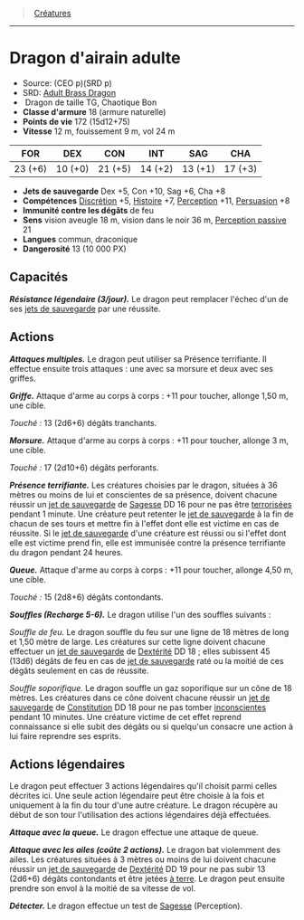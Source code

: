 ﻿---
!MonsterItem
Family: MonsterHD
Type: Dragon
Size: TG
Alignment: Chaotique Bon
ArmorClass: 18 (armure naturelle)
HitPoints: 172 (15d12+75)
Speed: 12 m, fouissement 9 m, vol 24 m
Strength: 23 (+6)
Dexterity: 10 (+0)
Constitution: 21 (+5)
Intelligence: 14 (+2)
Wisdom: 13 (+1)
Charisma: 17 (+3)
SavingThrows: Dex +5, Con +10, Sag +6, Cha +8
Skills: '[Discrétion](hd_abilities_dexterity_discretion.md) +5, [Histoire](hd_abilities_intelligence_histoire.md) +7, [Perception](hd_abilities_wisdom_perception.md) +11, [Persuasion](hd_abilities_charisma_persuasion.md) +8'
DamageImmunities: de feu
Senses: vision aveugle 18 m, vision dans le noir 36 m, [Perception passive](hd_abilities_dexterity_perception_passive.md) 21
Languages: commun, draconique
Challenge: 13 (10 000 PX)
Id: monsters_hd.md#dragon-dairain-adulte
ParentLink: monsters_hd.md#créatures
Name: Dragon d'airain adulte
ParentName: Créatures
NameLevel: 1
AltName: '[Adult Brass Dragon](srd_monsters_adult_brass_dragon.md)'
Source: (CEO p)(SRD p)
Attributes:
  Name: Dragon d'airain adulte
  Markdown: >+
    # <!--Name-->Dragon d'airain adulte<!--/Name-->


    - Source: <!--Source-->(CEO p)(SRD p)<!--/Source-->

    - SRD: <!--AltName-->[Adult Brass Dragon](srd_monsters_adult_brass_dragon.md)<!--/AltName-->

    -  <!--Type-->Dragon<!--/Type--> de taille <!--Size-->TG<!--/Size-->, <!--Alignment-->Chaotique Bon<!--/Alignment-->

    - **Classe d'armure** <!--ArmorClass-->18 (armure naturelle)<!--/ArmorClass-->

    - **Points de vie** <!--HitPoints-->172 (15d12+75)<!--/HitPoints-->

    - **Vitesse** <!--Speed-->12 m, fouissement 9 m, vol 24 m<!--/Speed-->


    |FOR|DEX|CON|INT|SAG|CHA|

    |---|---|---|---|---|---|

    |<!--Strength-->23 (+6)<!--/Strength-->|<!--Dexterity-->10 (+0)<!--/Dexterity-->|<!--Constitution-->21 (+5)<!--/Constitution-->|<!--Intelligence-->14 (+2)<!--/Intelligence-->|<!--Wisdom-->13 (+1)<!--/Wisdom-->|<!--Charisma-->17 (+3)<!--/Charisma-->|


    - **Jets de sauvegarde** <!--SavingThrows-->Dex +5, Con +10, Sag +6, Cha +8<!--/SavingThrows-->

    - **Compétences** <!--Skills-->[Discrétion](hd_abilities_dexterity_discretion.md) +5, [Histoire](hd_abilities_intelligence_histoire.md) +7, [Perception](hd_abilities_wisdom_perception.md) +11, [Persuasion](hd_abilities_charisma_persuasion.md) +8<!--/Skills-->

    - **Immunité contre les dégâts** <!--DamageImmunities-->de feu<!--/DamageImmunities-->

    - **Sens** <!--Senses-->vision aveugle 18 m, vision dans le noir 36 m, [Perception passive](hd_abilities_dexterity_perception_passive.md) 21<!--/Senses-->

    - **Langues** <!--Languages-->commun, draconique<!--/Languages-->

    - **Dangerosité** <!--Challenge-->13 (10 000 PX)<!--/Challenge-->


    ## Capacités


    **_Résistance légendaire (3/jour)._** Le dragon peut remplacer l'échec d'un de ses [jets de sauvegarde](hd_abilities_jets_de_sauvegarde.md) par une réussite.


    ## Actions


    **_Attaques multiples._** Le dragon peut utiliser sa Présence terrifiante. Il effectue ensuite trois attaques : une avec sa morsure et deux avec ses griffes.


    **_Griffe._** Attaque d'arme au corps à corps : +11 pour toucher, allonge 1,50 m, une cible.


    _Touché :_ 13 (2d6+6) dégâts tranchants.


    **_Morsure._** Attaque d'arme au corps à corps : +11 pour toucher, allonge 3 m, une cible.


    _Touché :_ 17 (2d10+6) dégâts perforants.


    **_Présence terrifiante._** Les créatures choisies par le dragon, situées à 36 mètres ou moins de lui et conscientes de sa présence, doivent chacune réussir un [jet de sauvegarde](hd_abilities_jets_de_sauvegarde.md) de [Sagesse](hd_abilities_wisdom.md) DD 16 pour ne pas être [terrorisées](hd_conditions_terrorise.md) pendant 1 minute. Une créature peut retenter le [jet de sauvegarde](hd_abilities_jets_de_sauvegarde.md) à la fin de chacun de ses tours et mettre fin à l'effet dont elle est victime en cas de réussite. Si le [jet de sauvegarde](hd_abilities_jets_de_sauvegarde.md) d'une créature est réussi ou si l'effet dont elle est victime prend fin, elle est immunisée contre la présence terrifiante du dragon pendant 24 heures.


    **_Queue._** Attaque d'arme au corps à corps : +11 pour toucher, allonge 4,50 m, une cible.


    _Touché :_ 15 (2d8+6) dégâts contondants.


    **_Souffles (Recharge 5-6)._** Le dragon utilise l'un des souffles suivants :


    _Souffle de feu._ Le dragon souffle du feu sur une ligne de 18 mètres de long et 1,50 mètre de large. Les créatures sur cette ligne doivent chacune effectuer un [jet de sauvegarde](hd_abilities_jets_de_sauvegarde.md) de [Dextérité](hd_abilities_dexterity.md) DD 18 ; elles subissent 45 (13d6) dégâts de feu en cas de [jet de sauvegarde](hd_abilities_jets_de_sauvegarde.md) raté ou la moitié de ces dégâts seulement en cas de réussite.


    _Souffle soporifique._ Le dragon souffle un gaz soporifique sur un cône de 18 mètres. Les créatures dans ce cône doivent chacune réussir un [jet de sauvegarde](hd_abilities_jets_de_sauvegarde.md) de [Constitution](hd_abilities_constitution.md) DD 18 pour ne pas tomber [inconscientes](hd_conditions_inconscient.md) pendant 10 minutes. Une créature victime de cet effet reprend connaissance si elle subit des dégâts ou si quelqu'un consacre une action à lui faire reprendre ses esprits.


    ## Actions légendaires


    Le dragon peut effectuer 3 actions légendaires qu'il choisit parmi celles décrites ici. Une seule action légendaire peut être choisie à la fois et uniquement à la fin du tour d'une autre créature. Le dragon récupère au début de son tour l'utilisation des actions légendaires déjà effectuées.


    **_Attaque avec la queue._** Le dragon effectue une attaque de queue.


    **_Attaque avec les ailes (coûte 2 actions)._** Le dragon bat violemment des ailes. Les créatures situées à 3 mètres ou moins de lui doivent chacune réussir un [jet de sauvegarde](hd_abilities_jets_de_sauvegarde.md) de [Dextérité](hd_abilities_dexterity.md) DD 19 pour ne pas subir 13 (2d6+6) dégâts contondants et être jetées [à terre](hd_conditions_a_terre.md). Le dragon peut ensuite prendre son envol à la moitié de sa vitesse de vol.


    **_Détecter._** Le dragon effectue un test de [Sagesse](hd_abilities_wisdom.md) (Perception).

  Source: (CEO p)(SRD p)
  AltName: '[Adult Brass Dragon](srd_monsters_adult_brass_dragon.md)'
  Type: Dragon
  Size: TG
  Alignment: Chaotique Bon
  ArmorClass: 18 (armure naturelle)
  HitPoints: 172 (15d12+75)
  Speed: 12 m, fouissement 9 m, vol 24 m
  Strength: 23 (+6)
  Dexterity: 10 (+0)
  Constitution: 21 (+5)
  Intelligence: 14 (+2)
  Wisdom: 13 (+1)
  Charisma: 17 (+3)
  SavingThrows: Dex +5, Con +10, Sag +6, Cha +8
  Skills: '[Discrétion](hd_abilities_dexterity_discretion.md) +5, [Histoire](hd_abilities_intelligence_histoire.md) +7, [Perception](hd_abilities_wisdom_perception.md) +11, [Persuasion](hd_abilities_charisma_persuasion.md) +8'
  DamageImmunities: de feu
  Senses: vision aveugle 18 m, vision dans le noir 36 m, [Perception passive](hd_abilities_dexterity_perception_passive.md) 21
  Languages: commun, draconique
  Challenge: 13 (10 000 PX)
AttributesDictionary: >+
  Name: Dragon d'airain adulte

  Markdown: >+

    # <!--Name-->Dragon d'airain adulte<!--/Name-->





    - Source: <!--Source-->(CEO p)(SRD p)<!--/Source-->



    - SRD: <!--AltName-->[Adult Brass Dragon](srd_monsters_adult_brass_dragon.md)<!--/AltName-->



    -  <!--Type-->Dragon<!--/Type--> de taille <!--Size-->TG<!--/Size-->, <!--Alignment-->Chaotique Bon<!--/Alignment-->



    - **Classe d'armure** <!--ArmorClass-->18 (armure naturelle)<!--/ArmorClass-->



    - **Points de vie** <!--HitPoints-->172 (15d12+75)<!--/HitPoints-->



    - **Vitesse** <!--Speed-->12 m, fouissement 9 m, vol 24 m<!--/Speed-->





    |FOR|DEX|CON|INT|SAG|CHA|



    |---|---|---|---|---|---|



    |<!--Strength-->23 (+6)<!--/Strength-->|<!--Dexterity-->10 (+0)<!--/Dexterity-->|<!--Constitution-->21 (+5)<!--/Constitution-->|<!--Intelligence-->14 (+2)<!--/Intelligence-->|<!--Wisdom-->13 (+1)<!--/Wisdom-->|<!--Charisma-->17 (+3)<!--/Charisma-->|





    - **Jets de sauvegarde** <!--SavingThrows-->Dex +5, Con +10, Sag +6, Cha +8<!--/SavingThrows-->



    - **Compétences** <!--Skills-->[Discrétion](hd_abilities_dexterity_discretion.md) +5, [Histoire](hd_abilities_intelligence_histoire.md) +7, [Perception](hd_abilities_wisdom_perception.md) +11, [Persuasion](hd_abilities_charisma_persuasion.md) +8<!--/Skills-->



    - **Immunité contre les dégâts** <!--DamageImmunities-->de feu<!--/DamageImmunities-->



    - **Sens** <!--Senses-->vision aveugle 18 m, vision dans le noir 36 m, [Perception passive](hd_abilities_dexterity_perception_passive.md) 21<!--/Senses-->



    - **Langues** <!--Languages-->commun, draconique<!--/Languages-->



    - **Dangerosité** <!--Challenge-->13 (10 000 PX)<!--/Challenge-->





    ## Capacités





    **_Résistance légendaire (3/jour)._** Le dragon peut remplacer l'échec d'un de ses [jets de sauvegarde](hd_abilities_jets_de_sauvegarde.md) par une réussite.





    ## Actions





    **_Attaques multiples._** Le dragon peut utiliser sa Présence terrifiante. Il effectue ensuite trois attaques : une avec sa morsure et deux avec ses griffes.





    **_Griffe._** Attaque d'arme au corps à corps : +11 pour toucher, allonge 1,50 m, une cible.





    _Touché :_ 13 (2d6+6) dégâts tranchants.





    **_Morsure._** Attaque d'arme au corps à corps : +11 pour toucher, allonge 3 m, une cible.





    _Touché :_ 17 (2d10+6) dégâts perforants.





    **_Présence terrifiante._** Les créatures choisies par le dragon, situées à 36 mètres ou moins de lui et conscientes de sa présence, doivent chacune réussir un [jet de sauvegarde](hd_abilities_jets_de_sauvegarde.md) de [Sagesse](hd_abilities_wisdom.md) DD 16 pour ne pas être [terrorisées](hd_conditions_terrorise.md) pendant 1 minute. Une créature peut retenter le [jet de sauvegarde](hd_abilities_jets_de_sauvegarde.md) à la fin de chacun de ses tours et mettre fin à l'effet dont elle est victime en cas de réussite. Si le [jet de sauvegarde](hd_abilities_jets_de_sauvegarde.md) d'une créature est réussi ou si l'effet dont elle est victime prend fin, elle est immunisée contre la présence terrifiante du dragon pendant 24 heures.





    **_Queue._** Attaque d'arme au corps à corps : +11 pour toucher, allonge 4,50 m, une cible.





    _Touché :_ 15 (2d8+6) dégâts contondants.





    **_Souffles (Recharge 5-6)._** Le dragon utilise l'un des souffles suivants :





    _Souffle de feu._ Le dragon souffle du feu sur une ligne de 18 mètres de long et 1,50 mètre de large. Les créatures sur cette ligne doivent chacune effectuer un [jet de sauvegarde](hd_abilities_jets_de_sauvegarde.md) de [Dextérité](hd_abilities_dexterity.md) DD 18 ; elles subissent 45 (13d6) dégâts de feu en cas de [jet de sauvegarde](hd_abilities_jets_de_sauvegarde.md) raté ou la moitié de ces dégâts seulement en cas de réussite.





    _Souffle soporifique._ Le dragon souffle un gaz soporifique sur un cône de 18 mètres. Les créatures dans ce cône doivent chacune réussir un [jet de sauvegarde](hd_abilities_jets_de_sauvegarde.md) de [Constitution](hd_abilities_constitution.md) DD 18 pour ne pas tomber [inconscientes](hd_conditions_inconscient.md) pendant 10 minutes. Une créature victime de cet effet reprend connaissance si elle subit des dégâts ou si quelqu'un consacre une action à lui faire reprendre ses esprits.





    ## Actions légendaires





    Le dragon peut effectuer 3 actions légendaires qu'il choisit parmi celles décrites ici. Une seule action légendaire peut être choisie à la fois et uniquement à la fin du tour d'une autre créature. Le dragon récupère au début de son tour l'utilisation des actions légendaires déjà effectuées.





    **_Attaque avec la queue._** Le dragon effectue une attaque de queue.





    **_Attaque avec les ailes (coûte 2 actions)._** Le dragon bat violemment des ailes. Les créatures situées à 3 mètres ou moins de lui doivent chacune réussir un [jet de sauvegarde](hd_abilities_jets_de_sauvegarde.md) de [Dextérité](hd_abilities_dexterity.md) DD 19 pour ne pas subir 13 (2d6+6) dégâts contondants et être jetées [à terre](hd_conditions_a_terre.md). Le dragon peut ensuite prendre son envol à la moitié de sa vitesse de vol.





    **_Détecter._** Le dragon effectue un test de [Sagesse](hd_abilities_wisdom.md) (Perception).



  Source: (CEO p)(SRD p)

  AltName: '[Adult Brass Dragon](srd_monsters_adult_brass_dragon.md)'

  Type: Dragon

  Size: TG

  Alignment: Chaotique Bon

  ArmorClass: 18 (armure naturelle)

  HitPoints: 172 (15d12+75)

  Speed: 12 m, fouissement 9 m, vol 24 m

  Strength: 23 (+6)

  Dexterity: 10 (+0)

  Constitution: 21 (+5)

  Intelligence: 14 (+2)

  Wisdom: 13 (+1)

  Charisma: 17 (+3)

  SavingThrows: Dex +5, Con +10, Sag +6, Cha +8

  Skills: '[Discrétion](hd_abilities_dexterity_discretion.md) +5, [Histoire](hd_abilities_intelligence_histoire.md) +7, [Perception](hd_abilities_wisdom_perception.md) +11, [Persuasion](hd_abilities_charisma_persuasion.md) +8'

  DamageImmunities: de feu

  Senses: vision aveugle 18 m, vision dans le noir 36 m, [Perception passive](hd_abilities_dexterity_perception_passive.md) 21

  Languages: commun, draconique

  Challenge: 13 (10 000 PX)

---
> [Créatures](hd_monsters.md)

---

# Dragon d'airain adulte

- Source: (CEO p)(SRD p)
- SRD: [Adult Brass Dragon](srd_monsters_adult_brass_dragon.md)
-  Dragon de taille TG, Chaotique Bon
- **Classe d'armure** 18 (armure naturelle)
- **Points de vie** 172 (15d12+75)
- **Vitesse** 12 m, fouissement 9 m, vol 24 m

|FOR|DEX|CON|INT|SAG|CHA|
|---|---|---|---|---|---|
|23 (+6)|10 (+0)|21 (+5)|14 (+2)|13 (+1)|17 (+3)|

- **Jets de sauvegarde** Dex +5, Con +10, Sag +6, Cha +8
- **Compétences** [Discrétion](hd_abilities_dexterity_discretion.md) +5, [Histoire](hd_abilities_intelligence_histoire.md) +7, [Perception](hd_abilities_wisdom_perception.md) +11, [Persuasion](hd_abilities_charisma_persuasion.md) +8
- **Immunité contre les dégâts** de feu
- **Sens** vision aveugle 18 m, vision dans le noir 36 m, [Perception passive](hd_abilities_dexterity_perception_passive.md) 21
- **Langues** commun, draconique
- **Dangerosité** 13 (10 000 PX)

## Capacités

**_Résistance légendaire (3/jour)._** Le dragon peut remplacer l'échec d'un de ses [jets de sauvegarde](hd_abilities_jets_de_sauvegarde.md) par une réussite.

## Actions

**_Attaques multiples._** Le dragon peut utiliser sa Présence terrifiante. Il effectue ensuite trois attaques : une avec sa morsure et deux avec ses griffes.

**_Griffe._** Attaque d'arme au corps à corps : +11 pour toucher, allonge 1,50 m, une cible.

_Touché :_ 13 (2d6+6) dégâts tranchants.

**_Morsure._** Attaque d'arme au corps à corps : +11 pour toucher, allonge 3 m, une cible.

_Touché :_ 17 (2d10+6) dégâts perforants.

**_Présence terrifiante._** Les créatures choisies par le dragon, situées à 36 mètres ou moins de lui et conscientes de sa présence, doivent chacune réussir un [jet de sauvegarde](hd_abilities_jets_de_sauvegarde.md) de [Sagesse](hd_abilities_wisdom.md) DD 16 pour ne pas être [terrorisées](hd_conditions_terrorise.md) pendant 1 minute. Une créature peut retenter le [jet de sauvegarde](hd_abilities_jets_de_sauvegarde.md) à la fin de chacun de ses tours et mettre fin à l'effet dont elle est victime en cas de réussite. Si le [jet de sauvegarde](hd_abilities_jets_de_sauvegarde.md) d'une créature est réussi ou si l'effet dont elle est victime prend fin, elle est immunisée contre la présence terrifiante du dragon pendant 24 heures.

**_Queue._** Attaque d'arme au corps à corps : +11 pour toucher, allonge 4,50 m, une cible.

_Touché :_ 15 (2d8+6) dégâts contondants.

**_Souffles (Recharge 5-6)._** Le dragon utilise l'un des souffles suivants :

_Souffle de feu._ Le dragon souffle du feu sur une ligne de 18 mètres de long et 1,50 mètre de large. Les créatures sur cette ligne doivent chacune effectuer un [jet de sauvegarde](hd_abilities_jets_de_sauvegarde.md) de [Dextérité](hd_abilities_dexterity.md) DD 18 ; elles subissent 45 (13d6) dégâts de feu en cas de [jet de sauvegarde](hd_abilities_jets_de_sauvegarde.md) raté ou la moitié de ces dégâts seulement en cas de réussite.

_Souffle soporifique._ Le dragon souffle un gaz soporifique sur un cône de 18 mètres. Les créatures dans ce cône doivent chacune réussir un [jet de sauvegarde](hd_abilities_jets_de_sauvegarde.md) de [Constitution](hd_abilities_constitution.md) DD 18 pour ne pas tomber [inconscientes](hd_conditions_inconscient.md) pendant 10 minutes. Une créature victime de cet effet reprend connaissance si elle subit des dégâts ou si quelqu'un consacre une action à lui faire reprendre ses esprits.

## Actions légendaires

Le dragon peut effectuer 3 actions légendaires qu'il choisit parmi celles décrites ici. Une seule action légendaire peut être choisie à la fois et uniquement à la fin du tour d'une autre créature. Le dragon récupère au début de son tour l'utilisation des actions légendaires déjà effectuées.

**_Attaque avec la queue._** Le dragon effectue une attaque de queue.

**_Attaque avec les ailes (coûte 2 actions)._** Le dragon bat violemment des ailes. Les créatures situées à 3 mètres ou moins de lui doivent chacune réussir un [jet de sauvegarde](hd_abilities_jets_de_sauvegarde.md) de [Dextérité](hd_abilities_dexterity.md) DD 19 pour ne pas subir 13 (2d6+6) dégâts contondants et être jetées [à terre](hd_conditions_a_terre.md). Le dragon peut ensuite prendre son envol à la moitié de sa vitesse de vol.

**_Détecter._** Le dragon effectue un test de [Sagesse](hd_abilities_wisdom.md) (Perception).

